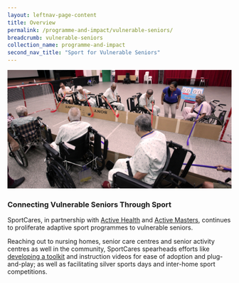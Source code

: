 ```yaml
---
layout: leftnav-page-content
title: Overview
permalink: /programme-and-impact/vulnerable-seniors/
breadcrumb: vulnerable-seniors
collection_name: programme-and-impact
second_nav_title: "Sport for Vulnerable Seniors"
---
```


![Alternative text for screen readers](/images/Seniors_picture.jpg)

### Connecting Vulnerable Seniors Through Sport 

SportCares, in partnership with [Active Health](https://www.activehealth.sg) and [Active Masters](https://www.myactivesg.com/Programmes/For-Masters-and-Seniors), continues to proliferate adaptive sport programmes to vulnerable seniors. 

Reaching out to nursing homes, senior care centres and senior activity centres as well in the community, SportCares spearheads efforts like [developing a toolkit](/programme-and-impact/adaptive-sports-toolkit/) and instruction videos for ease of adoption and plug-and-play; as well as facilitating silver sports days and inter-home sport competitions. 


